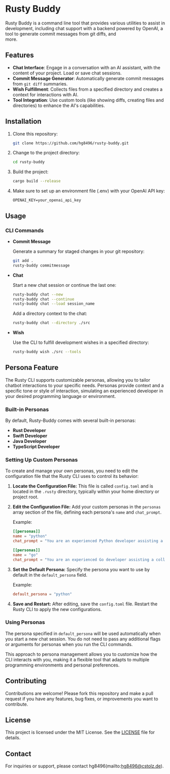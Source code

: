 # Rusty Buddy

Rusty Buddy is a command line tool that provides various utilities to assist in development, including chat support with a backend powered by OpenAI, a tool to generate commit messages from git diffs, and      
more.

## Features
- **Chat Interface**: Engage in a conversation with an AI assistant, with the content of your project. Load or save chat sessions.
- **Commit Message Generator**: Automatically generate commit messages from `git diff` summaries.
- **Wish Fulfillment**: Collects files from a specified directory and creates a context for interactions with AI.
- **Tool Integration**: Use custom tools (like showing diffs, creating files and directories) to enhance the AI's capabilities.

## Installation
1. Clone this repository:
   ```bash                                                                                                                                                                                                           
   git clone https://github.com/hg8496/rusty-buddy.git                                                                                                                                                           
   ```                                                                                                                                                                                                               

2. Change to the project directory:
   ```bash                                                                                                                                                                                                           
   cd rusty-buddy                                                                                                                                                                                                      
   ```                                                                                                                                                                                                               

3. Build the project:
   ```bash                                                                                                                                                                                                           
   cargo build --release                                                                                                                                                                                             
   ```                                                                                                                                                                                                               

4. Make sure to set up an environment file (.env) with your OpenAI API key:
   ```plaintext                                                                                                                                                                                                      
   OPENAI_KEY=your_openai_api_key                                                                                                                                                                                    
   ```                                                                                                                                                                                                               

## Usage
### CLI Commands
- **Commit Message**

  Generate a summary for staged changes in your git repository:
  ```bash  
  git add .                                                                                                                                                                                                          
  rusty-buddy commitmessage                                                                                                                                                                                            
  ```                                                                                                                                                                                                                

- **Chat**

  Start a new chat session or continue the last one:
  ```bash                                                                                                                                                                                                            
  rusty-buddy chat --new                                                                                                                                                                                               
  rusty-buddy chat --continue                                                                                                                                                                                          
  rusty-buddy chat --load session_name                                                                                                                                                                                 
  ```                                                                                                                                                                                                                

  Add a directory context to the chat:
  ```bash                                                                                                                                                                                                            
  rusty-buddy chat --directory ./src                                                                                                                                                                        
  ```                                                                                                                                                                                                                

- **Wish**

  Use the CLI to fulfill development wishes in a specified directory:
  ```bash                                                                                                                                                                                                            
  rusty-buddy wish ./src --tools                                                                                                                                                                            
  ```                                                                                                                                                                                                                
## Persona Feature

The Rusty CLI supports customizable personas, allowing you to tailor chatbot interactions to your specific needs. Personas provide context and a specific tone or style of interaction, simulating an experienced developer in your desired programming language or environment.

### Built-in Personas

By default, Rusty-Buddy comes with several built-in personas:

- **Rust Developer**
- **Swift Developer**
- **Java Developer**
- **TypeScript Developer**

### Setting Up Custom Personas

To create and manage your own personas, you need to edit the configuration file that the Rusty CLI uses to control its behavior:

1. **Locate the Configuration File:** This file is called `config.toml` and is located in the `.rusty` directory, typically within your home directory or project root.

2. **Edit the Configuration File:** Add your custom personas in the `personas` array section of the file, defining each persona's `name` and `chat_prompt`.

   Example:
   ```toml
   [[personas]]
   name = "python"
   chat_prompt = "You are an experienced Python developer assisting a colleague with feature development and answering questions related to Python programming."

   [[personas]]
   name = "go"
   chat_prompt = "You are an experienced Go developer assisting a colleague with feature development and answering questions related to Go programming."
   ```

3. **Set the Default Persona:** Specify the persona you want to use by default in the `default_persona` field.

   Example:
   ```toml
   default_persona = "python"
   ```

4. **Save and Restart:** After editing, save the `config.toml` file. Restart the Rusty CLI to apply the new configurations.

### Using Personas

The persona specified in `default_persona` will be used automatically when you start a new chat session. You do not need to pass any additional flags or arguments for personas when you run the CLI commands.

This approach to persona management allows you to customize how the CLI interacts with you, making it a flexible tool that adapts to multiple programming environments and personal preferences.

## Contributing

Contributions are welcome! Please fork this repository and make a pull request if you have any features, bug fixes, or improvements you want to contribute.

## License

This project is licensed under the MIT License. See the [LICENSE](LICENSE) file for details.

## Contact

For inquiries or support, please contact hg8496(mailto:hg8496@cstolz.de).                                                                                                                                      